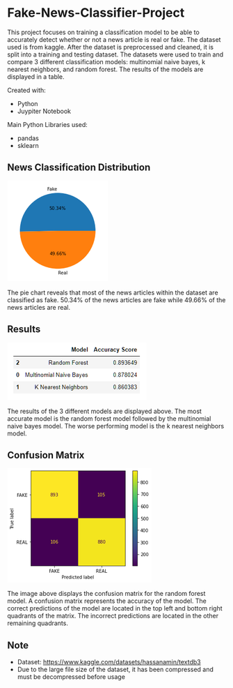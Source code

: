 # Fake-News-Classifier-Project

This project focuses on training a classification model to be able to accurately detect whether or not a news article is real or fake. The dataset used is from kaggle. After the dataset is preprocessed and cleaned, it is split into a training and testing dataset. The datasets were used to train and compare 3 different classification models: multinomial naive bayes, k nearest neighbors, and random forest. The results of the models are displayed in a table.

Created with:
- Python
- Juypiter Notebook

Main Python Libraries used:
- pandas
- sklearn

## News Classification Distribution
![News Classification](https://github.com/garlandzhao/Fake-News-Classifier-Project/blob/5fda9c07225d2bd8fd8488f76038baf5c91ce5fe/Fake%20News%20Classifier%20Project/Images/Pie%20chart.png)

The pie chart reveals that most of the news articles within the dataset are classified as fake. 50.34% of the news articles are fake while 49.66% of the news articles are real.

## Results

![Classification Model Results](https://github.com/garlandzhao/Fake-News-Classifier-Project/blob/5fda9c07225d2bd8fd8488f76038baf5c91ce5fe/Fake%20News%20Classifier%20Project/Images/Results.PNG)

The results of the 3 different models are displayed above. The most accurate model is the random forest model followed by the multinomial naive bayes model. The worse performing model is the k nearest neighbors model.

## Confusion Matrix

![Random Tree Confusion Matrix](https://github.com/garlandzhao/Fake-News-Classifier-Project/blob/5fda9c07225d2bd8fd8488f76038baf5c91ce5fe/Fake%20News%20Classifier%20Project/Images/Random%20Tree%20Confusion%20Matrix.png)

The image above displays the confusion matrix for the random forest model. A confusion matrix represents the accuracy of the model. The correct predictions of the model are located in the top left and bottom right quadrants of the matrix. The incorrect predictions are located in the other remaining quadrants.

## Note
- Dataset: https://www.kaggle.com/datasets/hassanamin/textdb3
- Due to the large file size of the dataset, it has been compressed and must be decompressed before usage
